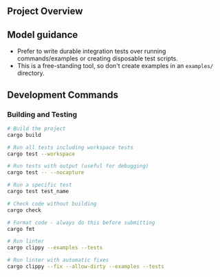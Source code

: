 ## Project Overview

## Model guidance

- Prefer to write durable integration tests over running commands/examples or
  creating disposable test scripts.
- This is a free-standing tool, so don't create examples in an `examples/` directory.


## Development Commands

### Building and Testing
```bash
# Build the project
cargo build

# Run all tests including workspace tests
cargo test --workspace

# Run tests with output (useful for debugging)
cargo test -- --nocapture

# Run a specific test
cargo test test_name

# Check code without building
cargo check

# Format code - always do this before submitting
cargo fmt

# Run linter
cargo clippy --examples --tests

# Run linter with automatic fixes
cargo clippy --fix --allow-dirty --examples --tests
```


